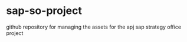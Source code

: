 # sap-so-project
github repository for managing the assets for the apj sap strategy office project 
